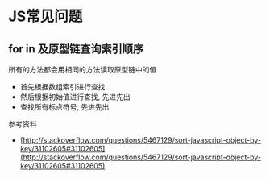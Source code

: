 <!-- title: 前端开发 - JS常见问题 -->
<!-- author: <David Jones qowera@qq.com> -->
<!-- date: 2017-02-08 15:26:55 -->
<!-- category: 前端 -->
<!-- tag: 基础知识 -->

# JS常见问题

## for in 及原型链查询索引顺序

所有的方法都会用相同的方法读取原型链中的值

- 首先根据数组索引进行查找
- 然后根据初始值进行查找, 先进先出
- 查找所有标点符号, 先进先出

参考资料
- [http://stackoverflow.com/questions/5467129/sort-javascript-object-by-key/31102605#31102605](http://stackoverflow.com/questions/5467129/sort-javascript-object-by-key/31102605#31102605)
